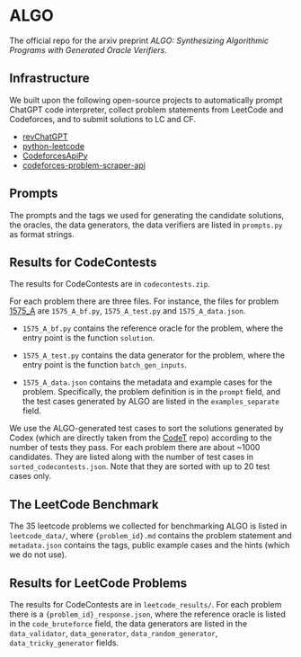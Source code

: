 # ALGO

The official repo for the arxiv preprint *ALGO: Synthesizing Algorithmic Programs with Generated Oracle Verifiers*.

## Infrastructure

We built upon the following open-source projects to automatically prompt ChatGPT code interpreter, collect problem statements from LeetCode and Codeforces, and to submit solutions to LC and CF.

 - [revChatGPT](https://github.com/acheong08/ChatGPT)
 - [python-leetcode](https://github.com/fspv/python-leetcode)
 - [CodeforcesApiPy](https://github.com/VadVergasov/CodeforcesApiPy)
 - [codeforces-problem-scraper-api](https://github.com/kerolloz/codeforces-problem-scraper-api/tree/master)

## Prompts

The prompts and the tags we used for generating the candidate solutions, the oracles, the data generators, the data verifiers are listed in `prompts.py` as format strings.

## Results for CodeContests

The results for CodeContests are in `codecontests.zip`.

For each problem there are three files. For instance, the files for problem [1575_A](https://codeforces.com/problemset/problem/1575/A) are `1575_A_bf.py`, `1575_A_test.py` and  `1575_A_data.json`.

 - `1575_A_bf.py` contains the reference oracle for the problem, where the entry point is the function `solution`.

 - `1575_A_test.py` contains the data generator for the problem, where the entry point is the function `batch_gen_inputs`.

 - `1575_A_data.json` contains the metadata and example cases for the problem. Specifically, the problem definition is in the `prompt` field, and the test cases generated by ALGO are listed in the `examples_separate` field.

We use the ALGO-generated test cases to sort the solutions generated by Codex (which are directly taken from the [CodeT](https://github.com/microsoft/CodeT) repo) according to the number of tests they pass. For each problem there are about ~1000 candidates. They are listed along with the number of test cases in `sorted_codecontests.json`. Note that they are sorted with up to 20 test cases only.

## The LeetCode Benchmark

The 35 leetcode problems we collected for benchmarking ALGO is listed in `leetcode_data/`, where `{problem_id}.md` contains the problem statement and `metadata.json` contains the tags, public example cases and the hints (which we do not use).

## Results for LeetCode Problems

The results for CodeContests are in `leetcode_results/`. For each problem there is a `{problem_id}_response.json`, where the reference oracle is listed in the `code_bruteforce` field, the data generators are listed in the `data_validator`, `data_generator`, `data_random_generator`, `data_tricky_generator` fields.